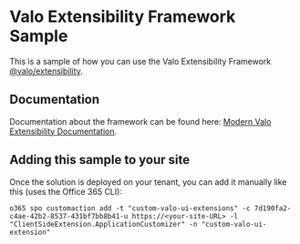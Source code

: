# Valo Extensibility Framework Sample

This is a sample of how you can use the Valo Extensibility Framework [@valo/extensibility](https://www.npmjs.com/package/@valo/extensibility).

## Documentation

Documentation about the framework can be found here: [Modern Valo Extensibility Documentation](https://valomoderndocumentation.azurewebsites.net/intranet/extend/extensibility/).


## Adding this sample to your site

Once the solution is deployed on your tenant, you can add it manually like this (uses the Office 365 CLI):

```
o365 spo customaction add -t "custom-valo-ui-extensions" -c 7d190fa2-c4ae-42b2-8537-431bf7bb8b41-u https://<your-site-URL> -l "ClientSideExtension.ApplicationCustomizer" -n "custom-valo-ui-extension"
```
